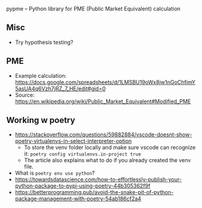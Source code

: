 pypme – Python library for PME (Public Market Equivalent) calculation

## Misc

* Try hypothesis testing?

## PME

- Example calculation:
https://docs.google.com/spreadsheets/d/1LMSBU19oWx8jw1nGoChfimY5asUA4q6Vzh7jRZ_7_HE/edit#gid=0
- Source: https://en.wikipedia.org/wiki/Public_Market_Equivalent#Modified_PME

## Working w poetry

- https://stackoverflow.com/questions/59882884/vscode-doesnt-show-poetry-virtualenvs-in-select-interpreter-option
  - To store the venv folder locally and make sure vscode can recognize it: `poetry config virtualenvs.in-project true`
  - The article also explains what to do if you already created the venv file.
- What is `poetry env use python`?
- https://towardsdatascience.com/how-to-effortlessly-publish-your-python-package-to-pypi-using-poetry-44b305362f9f
- https://betterprogramming.pub/avoid-the-snake-pit-of-python-package-management-with-poetry-54ab186cf2a4
